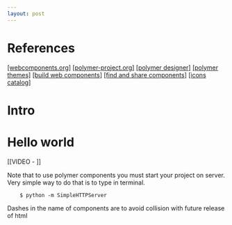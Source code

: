 ```yaml
---
layout: post
---
```


# References

[[webcomponents.org]](http://webcomponents.org/)
[[polymer-project.org]](https://www.polymer-project.org/)
[[polymer designer]](https://www.polymer-project.org/tools/designer/)
[[polymer themes]](https://polymerthemes.com/)
[[build web components]](https://github.com/PolymerLabs/seed-element)
[[find and share components]](http://customelements.io/)
[[icons catalog]](http://www.polymer-project.org/components/core-icon/demo.html)

# Intro

# Hello world

[[VIDEO - ]]



Note that to use polymer components you must start your project on server. Very simple way to do that is to type in terminal.

```
    $ python -m SimpleHTTPServer
```

Dashes in the name of components are to avoid collision with future release of html <elements class=""></elements>
